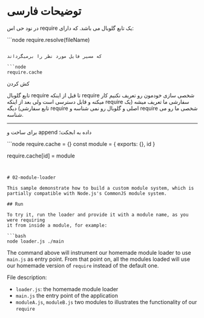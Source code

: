 # توضیحات فارسی

در نود حی اس require یک تابع گلوبال می باشد. که دارای:

‍‍‍```node
require.resolve(fileName)
```

که مسیر فایل مورد نظر را برمیگرداند

```node
require.cache
```
کش کردن

تابع گلوبال require تا قبل از اینکه require شخصی سازی خودمون رو تعریف نکنیم کار میکنه و قابل دسترسی است ولی بعد از اینکه require سفارشی ما تعریف میشه (یک تابع سفارشی)‌ دیگه require اصلی و گلوبال رو نمی شناسه و require شخصی ما رو می شناسه. 

************************************
برای ساخت و append داده به ابجکت؛

‍‍‍```node
require.cache = {}
const module = {
 exports: {},
 id
}

require.cache[id] = module
```


# 02-module-loader

This sample demonstrate how to build a custom module system, which is 
partially compatible with Node.js's CommonJS module system.

## Run

To try it, run the loader and provide it with a module name, as you were requiring
it from inside a module, for example:

```bash
node loader.js ./main
```

The command above will instrument our homemade module loader
to use `main.js` as entry point. From that point on, all the modules
loaded will use our homemade version of `require` instead of the
default one.

File description: 
- `loader.js`:  the homemade module loader
- `main.js` the entry point of the application
- `moduleA.js`, `moduleB.js` two modules to illustrates the functionality of our `require`
